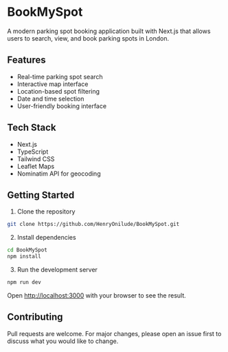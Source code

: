 # BookMySpot

A modern parking spot booking application built with Next.js that allows users to search, view, and book parking spots in London.

## Features

- Real-time parking spot search
- Interactive map interface
- Location-based spot filtering
- Date and time selection
- User-friendly booking interface

## Tech Stack

- Next.js
- TypeScript
- Tailwind CSS
- Leaflet Maps
- Nominatim API for geocoding

## Getting Started

1. Clone the repository
```bash
git clone https://github.com/HenryOnilude/BookMySpot.git
```

2. Install dependencies
```bash
cd BookMySpot
npm install
```

3. Run the development server
```bash
npm run dev
```

Open [http://localhost:3000](http://localhost:3000) with your browser to see the result.

## Contributing

Pull requests are welcome. For major changes, please open an issue first to discuss what you would like to change.
